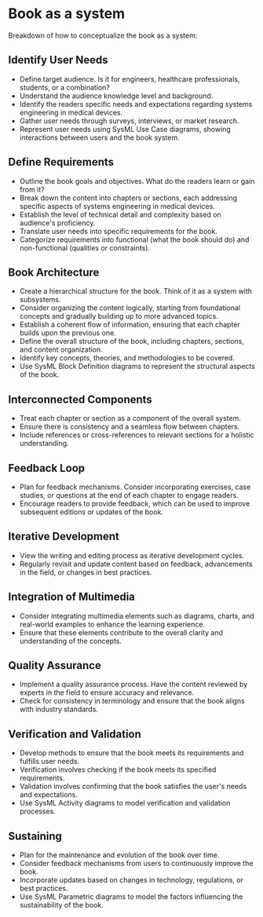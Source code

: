 # Book as a system

Breakdown of how to conceptualize the book as a system:

## Identify User Needs

- Define target audience. Is it for engineers, healthcare professionals, students, or a combination?
- Understand the audience knowledge level and background.
- Identify the readers specific needs and expectations regarding systems engineering in medical devices.
- Gather user needs through surveys, interviews, or market research.
- Represent user needs using SysML Use Case diagrams, showing interactions between users and the book system.

## Define Requirements

- Outline the book goals and objectives. What do the readers learn or gain from it?
- Break down the content into chapters or sections, each addressing specific aspects of systems engineering in medical devices.
- Establish the level of technical detail and complexity based on audience's proficiency.
- Translate user needs into specific requirements for the book.
- Categorize requirements into functional (what the book should do) and non-functional (qualities or constraints).

## Book Architecture

- Create a hierarchical structure for the book. Think of it as a system with subsystems.
- Consider organizing the content logically, starting from foundational concepts and gradually building up to more advanced topics.
- Establish a coherent flow of information, ensuring that each chapter builds upon the previous one.
- Define the overall structure of the book, including chapters, sections, and content organization.
- Identify key concepts, theories, and methodologies to be covered.
- Use SysML Block Definition diagrams to represent the structural aspects of the book.

## Interconnected Components

- Treat each chapter or section as a component of the overall system.
- Ensure there is consistency and a seamless flow between chapters.
- Include references or cross-references to relevant sections for a holistic understanding.

## Feedback Loop

- Plan for feedback mechanisms. Consider incorporating exercises, case studies, or questions at the end of each chapter to engage readers.
- Encourage readers to provide feedback, which can be used to improve subsequent editions or updates of the book.

## Iterative Development

- View the writing and editing process as iterative development cycles.
- Regularly revisit and update content based on feedback, advancements in the field, or changes in best practices.

## Integration of Multimedia

- Consider integrating multimedia elements such as diagrams, charts, and real-world examples to enhance the learning experience.
- Ensure that these elements contribute to the overall clarity and understanding of the concepts.

## Quality Assurance

- Implement a quality assurance process. Have the content reviewed by experts in the field to ensure accuracy and relevance.
- Check for consistency in terminology and ensure that the book aligns with industry standards.

## Verification and Validation

- Develop methods to ensure that the book meets its requirements and fulfills user needs.
- Verification involves checking if the book meets its specified requirements.
- Validation involves confirming that the book satisfies the user's needs and expectations.
- Use SysML Activity diagrams to model verification and validation processes.

## Sustaining

- Plan for the maintenance and evolution of the book over time.
- Consider feedback mechanisms from users to continuously improve the book.
- Incorporate updates based on changes in technology, regulations, or best practices.
- Use SysML Parametric diagrams to model the factors influencing the sustainability of the book.
